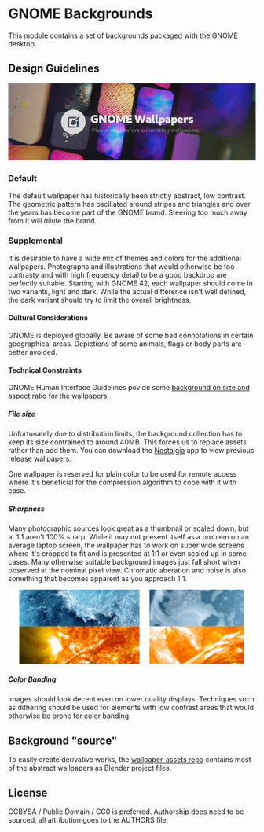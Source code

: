 # GNOME Backgrounds

This module contains a set of backgrounds packaged with the GNOME desktop.

## Design Guidelines

![Defaults](defaults.webp)

### Default

The default wallpaper has historically been strictly abstract, low contrast. The geometric pattern has oscillated around stripes and triangles and over the years has become part of the GNOME brand. Steering too much away from it will dilute the brand. 

### Supplemental

It is desirable to have a wide mix of themes and colors for the additional wallpapers. Photographs and illustrations that would otherwise be too contrasty and with high frequency detail to be a good backdrop are perfectly suitable. Starting with GNOME 42, each wallpaper should come in two variants, light and dark. While the actual difference isn't well defined, the dark variant should try to limit the overall brightness.

#### Cultural Considerations

GNOME is deployed globally. Be aware of some bad connotations in certain geographical areas. Depictions of some animals, flags or body parts are better avoided.

#### Technical Constraints

GNOME Human Interface Guidelines povide some [background on size and aspect ratio](https://developer.gnome.org/hig/reference/backgrounds.html) for the wallpapers.

##### File size

Unfortunately due to distribution limits, the background collection has to keep its size contrained to around 40MB. This forces us to replace assets rather than add them. You can download the [Nostalgia](https://flathub.org/apps/details/im.bernard.Nostalgia) app to view previous release wallpapers.

One wallpaper is reserved for plain color to be used for remote access where it's beneficial for the compression algorithm to cope with it with ease. 

##### Sharpness

Many photographic sources look great as a thumbnail or scaled down, but at 1:1 aren't 100% sharp. While it may not present itself as a problem on an average laptop screen, the wallpaper has to work on super wide screens where it's cropped to fit and is presented at 1:1 or even scaled up in some cases. Many otherwise suitable background images just fall short when observed at the nominal pixel view. Chromatic aberation and noise is also something that becomes apparent as you approach 1:1.

![Bad Scaling](badscaling.jpg)

##### Color Banding

Images should look decent even on lower quality displays. Techniques such as dithering should be used for elements with low contrast areas that would otherwise be prone for color banding.

## Background "source"
To easily create derivative works, the [wallpaper-assets repo](https://gitlab.gnome.org/Teams/Design/wallpaper-assets) contains most of the abstract wallpapers as Blender project files.

## License

CCBYSA / Public Domain / CC0 is preferred. Authorship does need to be sourced, all attribution goes to the AUTHORS file.
